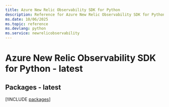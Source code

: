 ```yaml
---
title: Azure New Relic Observability SDK for Python
description: Reference for Azure New Relic Observability SDK for Python
ms.date: 10/06/2025
ms.topic: reference
ms.devlang: python
ms.service: newrelicobservability
---
```

# Azure New Relic Observability SDK for Python - latest
## Packages - latest
[!INCLUDE [packages](new-relic-observability-index.md)]